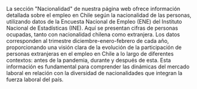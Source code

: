 La sección "Nacionalidad" de nuestra página web ofrece información detallada sobre el empleo en Chile según la nacionalidad de las personas, utilizando datos de la Encuesta Nacional de Empleo (ENE) del Instituto Nacional de Estadísticas (INE). Aquí se presentan cifras de personas ocupadas, tanto con nacionalidad chilena como extranjera. Los datos corresponden al trimestre diciembre-enero-febrero de cada año, proporcionando una visión clara de la evolución de la participación de personas extranjeras en el empleo en Chile a lo largo de diferentes contextos: antes de la pandemia, durante y después de esta. Esta información es fundamental para comprender las dinámicas del mercado laboral en relación con la diversidad de nacionalidades que integran la fuerza laboral del país.
